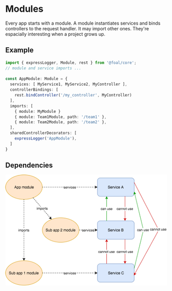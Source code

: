# Modules

Every app starts with a module. A module instantiates services and binds controllers to the request handler. It may import other ones. They're espacially interesting when a project grows up.

## Example

```ts
import { expressLogger, Module, rest } from '@foal/core';
// module and service imports ...

const AppModule: Module = {
  services: [ MyService1, MyService2, MyController ],
  controllerBindings: [
    rest.bindController('/my_controller', MyController)
  ],
  imports: [
    { module: MyModule }
    { module: Team1Module, path: '/team1' },
    { module: Team2Module, path: '/team2' },
  ],
  sharedControllerDecorators: [
    expressLogger('AppModule'),
  ]
}
```

## Dependencies

![Schema](./module-dependencies.png)
